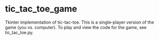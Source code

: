 # tic_tac_toe_game

Tkinter implementation of tic-tac-toe. This is a single-player version of the game (you vs. computer). To play and view the code for the game, see tic_tac_toe.py. 
